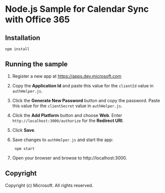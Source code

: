 # Node.js Sample for Calendar Sync with Office 365 #

## Installation ##

    npm install
    
## Running the sample

1. Register a new app at https://apps.dev.microsoft.com
  1. Copy the **Application Id** and paste this value for the `clientId` value in `authHelper.js`.
  1. Click the **Generate New Password** button and copy the password. Paste this value for the `clientSecret` value in `authHelper.js`.
  1. Click the **Add Platform** button and choose **Web**. Enter `http://localhost:3000/authorize` for the **Redirect URI**.
  1. Click **Save**.
1. Save changes to `authHelper.js` and start the app:

        npm start
    
1. Open your browser and browse to http://localhost:3000.

## Copyright ##

Copyright (c) Microsoft. All rights reserved.